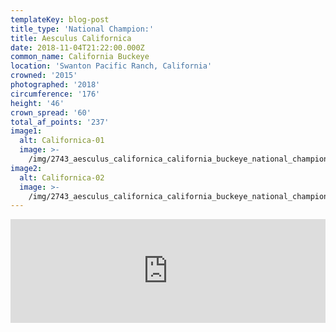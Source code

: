 ```yaml
---
templateKey: blog-post
title_type: 'National Champion:'
title: Aesculus Californica
date: 2018-11-04T21:22:00.000Z
common_name: California Buckeye
location: 'Swanton Pacific Ranch, California'
crowned: '2015'
photographed: '2018'
circumference: '176'
height: '46'
crown_spread: '60'
total_af_points: '237'
image1:
  alt: Californica-01
  image: >-
    /img/2743_aesculus_californica_california_buckeye_national_champion_swanton_pacific_ranch_california_11-3-2018_american_forests_brian_kelley_base.jpg
image2:
  alt: Californica-02
  image: >-
    /img/2743_aesculus_californica_california_buckeye_national_champion_swanton_pacific_ranch_california_11-3-2018_american_forests_brian_kelley_canopy.jpg
---
```

<iframe width="100%" height="166" scrolling="no" frameborder="no" allow="autoplay" src="https://w.soundcloud.com/player/?url=https%3A//api.soundcloud.com/tracks/608104605&color=%23ff5500&auto_play=false&hide_related=false&show_comments=true&show_user=true&show_reposts=false&show_teaser=true"></iframe>
